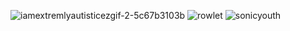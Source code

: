 

![iamextremlyautistic![ezgif-2-5c67b3103b](https://github.com/user-attachments/assets/f2d4b8b8-b2cd-4e3b-acc5-6b9615e564fb)
](https://github.com/user-attachments/assets/5f80fa0a-06d4-4f19-a4e8-2aad80f4df7f)
![rowlet](https://github.com/user-attachments/assets/21a714c0-42d2-4e9e-a4ad-28717d457a61)
![sonicyouth](https://github.com/user-attachments/assets/072fcdd6-d6f5-4605-9af2-b7c36e9202fa)
